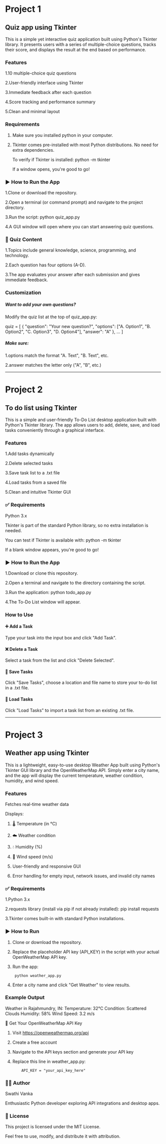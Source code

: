 # Project 1

## Quiz app using Tkinter

This is a simple yet interactive quiz application built using Python's Tkinter library. It presents users with a series of multiple-choice questions, tracks their score, and displays the result at the end based on performance.

### Features
1.10 multiple-choice quiz questions

2.User-friendly interface using Tkinter

3.Immediate feedback after each question

4.Score tracking and performance summary

5.Clean and minimal layout

### Requirements

1. Make sure you installed python in your computer.
   
2. Tkinter comes pre-installed with most Python distributions. No need for extra dependencies.

    To verify if Tkinter is installed:  python -m tkinter

   If a window opens, you're good to go!

  ### ▶️ How to Run the App
  
1.Clone or download the repository.

2.Open a terminal (or command prompt) and navigate to the project directory.

3.Run the script:  python quiz_app.py

4.A GUI window will open where you can start answering quiz questions.

### 🧠 Quiz Content

1.Topics include general knowledge, science, programming, and technology.

2.Each question has four options (A-D).

3.The app evaluates your answer after each submission and gives immediate feedback.

### Customization

##### Want to add your own questions?

Modify the quiz list at the top of quiz_app.py:

quiz = [
    {
        "question": "Your new question?",
        "options": ["A. Option1", "B. Option2", "C. Option3", "D. Option4"],
        "answer": "A"
    },
    ...
]

##### Make sure:

1.options match the format "A. Text", "B. Text", etc.

2.answer matches the letter only ("A", "B", etc.)

---

# Project 2

## To do list using Tkinter

This is a simple and user-friendly To-Do List desktop application built with Python's Tkinter library. The app allows users to add, delete, save, and load tasks conveniently through a graphical interface.

### Features

1.Add tasks dynamically

2.Delete selected tasks

3.Save task list to a .txt file

4.Load tasks from a saved file

5.Clean and intuitive Tkinter GUI

### ✅ Requirements

Python 3.x

Tkinter is part of the standard Python library, so no extra installation is needed.

You can test if Tkinter is available with:   python -m tkinter

If a blank window appears, you're good to go!

### ▶️ How to Run the App
1.Download or clone this repository.

2.Open a terminal and navigate to the directory containing the script.

3.Run the application:  python todo_app.py

4.The To-Do List window will appear.

### How to Use

#### ➕ Add a Task

Type your task into the input box and click "Add Task".

#### ❌ Delete a Task

Select a task from the list and click "Delete Selected".

#### 💾 Save Tasks

Click "Save Tasks", choose a location and file name to store your to-do list in a .txt file.

#### 📂 Load Tasks

Click "Load Tasks" to import a task list from an existing .txt file.

---

# Project 3

## Weather app using Tkinter

This is a lightweight, easy-to-use desktop Weather App built using Python's Tkinter GUI library and the OpenWeatherMap API. Simply enter a city name, and the app will display the current temperature, weather condition, humidity, and wind speed.

### Features

Fetches real-time weather data

Displays:

1. 🌡️ Temperature (in °C)

2. ☁️ Weather condition

3. 💧 Humidity (%)

4. 💨 Wind speed (m/s)

5. User-friendly and responsive GUI

6. Error handling for empty input, network issues, and invalid city names

### ✅ Requirements

1.Python 3.x

2.requests library (install via pip if not already installed):  pip install requests

3.Tkinter comes built-in with standard Python installations.

### ▶️ How to Run

  1. Clone or download the repository.

  2. Replace the placeholder API key (API_KEY) in the script with your actual OpenWeatherMap API key.

  3. Run the app:

          python weather_app.py

   4. Enter a city name and click "Get Weather" to view results.


### Example Output

Weather in Rajahmundry, IN:
Temperature: 32°C
Condition: Scattered Clouds
Humidity: 58%
Wind Speed: 3.2 m/s


🔑 Get Your OpenWeatherMap API Key

1. Visit https://openweathermap.org/api

2. Create a free account

3. Navigate to the API keys section and generate your API key

4. Replace this line in weather_app.py:

           API_KEY = "your_api_key_here"
   
  ### 🧑‍💻 Author
  
Swathi Vanka

Enthusiastic Python developer exploring API integrations and desktop apps.

### 📃 License

This project is licensed under the MIT License.

Feel free to use, modify, and distribute it with attribution.


  
        
        
            






